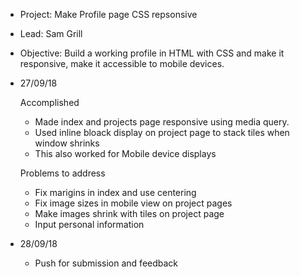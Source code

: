- Project: Make Profile page CSS repsonsive 

- Lead: Sam Grill

- Objective: Build a working profile in HTML with CSS and make it responsive, make it accessible to mobile 
devices.

- 27/09/18

	Accomplished

	- Made index and projects page responsive using media query.
	- Used inline bloack display on project page to stack tiles when window shrinks
	- This also worked for Mobile device displays

	Problems to address

	- Fix marigins in index and use centering
	- Fix image sizes in mobile view on project pages
	- Make images shrink with tiles on project page
	- Input personal information

- 28/09/18

	- Push for submission and feedback
